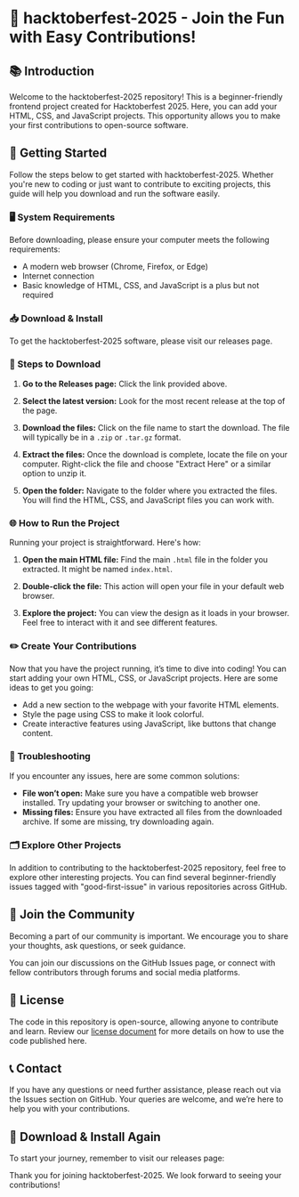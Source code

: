 # 🌟 hacktoberfest-2025 - Join the Fun with Easy Contributions!

## 📚 Introduction

Welcome to the hacktoberfest-2025 repository! This is a beginner-friendly frontend project created for Hacktoberfest 2025. Here, you can add your HTML, CSS, and JavaScript projects. This opportunity allows you to make your first contributions to open-source software.

## 🚀 Getting Started

Follow the steps below to get started with hacktoberfest-2025. Whether you're new to coding or just want to contribute to exciting projects, this guide will help you download and run the software easily.

### 🖥️ System Requirements

Before downloading, please ensure your computer meets the following requirements:

- A modern web browser (Chrome, Firefox, or Edge)
- Internet connection
- Basic knowledge of HTML, CSS, and JavaScript is a plus but not required

### 📥 Download & Install

To get the hacktoberfest-2025 software, please visit our releases page. 



### 🐾 Steps to Download

1. **Go to the Releases page:** Click the link provided above.
2. **Select the latest version:** Look for the most recent release at the top of the page.

3. **Download the files:** Click on the file name to start the download. The file will typically be in a `.zip` or `.tar.gz` format.

4. **Extract the files:** Once the download is complete, locate the file on your computer. Right-click the file and choose "Extract Here" or a similar option to unzip it.
5. **Open the folder:** Navigate to the folder where you extracted the files. You will find the HTML, CSS, and JavaScript files you can work with.

### 🌐 How to Run the Project

Running your project is straightforward. Here's how:


1. **Open the main HTML file:** Find the main `.html` file in the folder you extracted. It might be named `index.html`.

2. **Double-click the file:** This action will open your file in your default web browser.
3. **Explore the project:** You can view the design as it loads in your browser. Feel free to interact with it and see different features.

### ✏️ Create Your Contributions

Now that you have the project running, it’s time to dive into coding! You can start adding your own HTML, CSS, or JavaScript projects. Here are some ideas to get you going:

- Add a new section to the webpage with your favorite HTML elements.
- Style the page using CSS to make it look colorful.
- Create interactive features using JavaScript, like buttons that change content.

### 🔧 Troubleshooting

If you encounter any issues, here are some common solutions:

- **File won’t open:** Make sure you have a compatible web browser installed. Try updating your browser or switching to another one.
- **Missing files:** Ensure you have extracted all files from the downloaded archive. If some are missing, try downloading again.

### 🗂️ Explore Other Projects

In addition to contributing to the hacktoberfest-2025 repository, feel free to explore other interesting projects. You can find several beginner-friendly issues tagged with "good-first-issue" in various repositories across GitHub.

## 🌟 Join the Community

Becoming a part of our community is important. We encourage you to share your thoughts, ask questions, or seek guidance. 

You can join our discussions on the GitHub Issues page, or connect with fellow contributors through forums and social media platforms.

## 📝 License

The code in this repository is open-source, allowing anyone to contribute and learn. Review our [license document](LICENSE) for more details on how to use the code published here.

## 📞 Contact

If you have any questions or need further assistance, please reach out via the Issues section on GitHub. Your queries are welcome, and we’re here to help you with your contributions.

## 🚀 Download & Install Again

To start your journey, remember to visit our releases page:



Thank you for joining hacktoberfest-2025. We look forward to seeing your contributions!